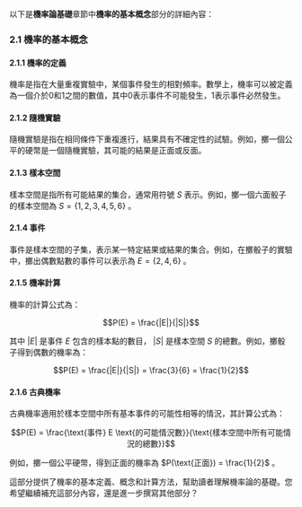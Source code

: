 以下是**機率論基礎**章節中**機率的基本概念**部分的詳細內容：

### 2.1 機率的基本概念

#### 2.1.1 機率的定義
機率是指在大量重複實驗中，某個事件發生的相對頻率。數學上，機率可以被定義為一個介於0和1之間的數值，其中0表示事件不可能發生，1表示事件必然發生。

#### 2.1.2 隨機實驗
隨機實驗是指在相同條件下重複進行，結果具有不確定性的試驗。例如，擲一個公平的硬幣是一個隨機實驗，其可能的結果是正面或反面。

#### 2.1.3 樣本空間
樣本空間是指所有可能結果的集合，通常用符號 $`S`$ 表示。例如，擲一個六面骰子的樣本空間為  $`S = \{1, 2, 3, 4, 5, 6\}`$ 。

#### 2.1.4 事件
事件是樣本空間的子集，表示某一特定結果或結果的集合。例如，在擲骰子的實驗中，擲出偶數點數的事件可以表示為  $`E = \{2, 4, 6\}`$ 。

#### 2.1.5 機率計算
機率的計算公式為：

```math
P(E) = \frac{|E|}{|S|}
```

其中  $`|E|`$  是事件  $`E`$  包含的樣本點的數目， $`|S|`$  是樣本空間  $`S`$  的總數。例如，擲骰子得到偶數的機率為：

```math
P(E) = \frac{|E|}{|S|} = \frac{3}{6} = \frac{1}{2}
```


#### 2.1.6 古典機率
古典機率適用於樣本空間中所有基本事件的可能性相等的情況，其計算公式為：

```math
P(E) = \frac{\text{事件} E \text{的可能情況數}}{\text{樣本空間中所有可能情況的總數}}
```

例如，擲一個公平硬幣，得到正面的機率為  $`P(\text{正面}) = \frac{1}{2}`$ 。

這部分提供了機率的基本定義、概念和計算方法，幫助讀者理解機率論的基礎。您希望繼續補充這部分內容，還是進一步撰寫其他部分？